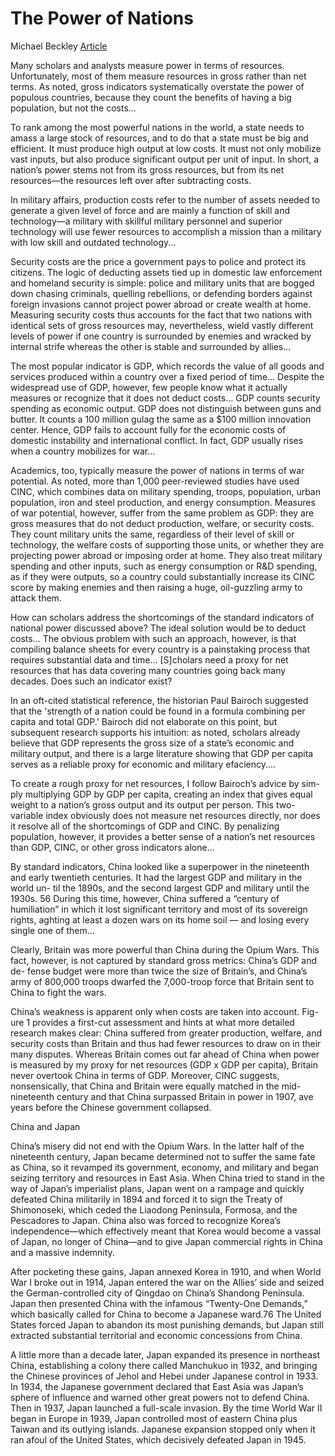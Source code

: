 # The Power of Nations

Michael Beckley [Article](https://www.mitpressjournals.org/doi/pdf/10.1162/isec_a_00328)

Many scholars and analysts measure power in terms of
resources. Unfortunately, most of them measure resources in gross
rather than net terms. As noted, gross indicators systematically
overstate the power of populous countries, because they count the
benefits of having a big population, but not the costs...

To rank among the most powerful nations in the world, a state needs to
amass a large stock of resources, and to do that a state must be big
and efficient. It must produce high output at low costs. It must not
only mobilize vast inputs, but also produce significant output per
unit of input. In short, a nation’s power stems not from its gross
resources, but from its net resources—the resources left over after
subtracting costs.

In military affairs, production costs refer to the number of assets
needed to generate a given level of force and are mainly a function of
skill and technology—a military with skillful military personnel and
superior technology will use fewer resources to accomplish a mission
than a military with low skill and outdated technology...

Security costs are the price a government pays to police and protect
its citizens. The logic of deducting assets tied up in domestic law
enforcement and homeland security is simple: police and military units
that are bogged down chasing criminals, quelling rebellions, or
defending borders against foreign invasions cannot project power
abroad or create wealth at home. Measuring security costs thus
accounts for the fact that two nations with identical sets of gross
resources may, nevertheless, wield vastly different levels of power if
one country is surrounded by enemies and wracked by internal strife
whereas the other is stable and surrounded by allies...

The most popular indicator is GDP, which records the value of all
goods and services produced within a country over a fixed period of
time... Despite the widespread use of GDP, however, few people know
what it actually measures or recognize that it does not deduct
costs... GDP counts security spending as economic output. GDP does not
distinguish between guns and butter. It counts a 100 million gulag the
same as a $100 million innovation center. Hence, GDP fails to account
fully for the economic costs of domestic instability and international
conflict. In fact, GDP usually rises when a country mobilizes for
war...

Academics, too, typically measure the power of nations in terms of war
potential. As noted, more than 1,000 peer-reviewed studies have used
CINC, which combines data on military spending, troops, population,
urban population, iron and steel production, and energy consumption.
Measures of war potential, however, suffer from the same problem as
GDP: they are gross measures that do not deduct production, welfare,
or security costs. They count military units the same, regardless of
their level of skill or technology, the welfare costs of supporting
those units, or whether they are projecting power abroad or imposing
order at home. They also treat military spending and other inputs,
such as energy consumption or R&D spending, as if they were outputs,
so a country could substantially increase its CINC score by making
enemies and then raising a huge, oil-guzzling army to attack them.

How can scholars address the shortcomings of the standard indicators
of national power discussed above? The ideal solution would be to
deduct costs... The obvious problem with such an approach, however, is
that compiling balance sheets for every country is a painstaking
process that requires substantial data and time... [S]cholars need a
proxy for net resources that has data covering many countries going
back many decades. Does such an indicator exist?

In an oft-cited statistical reference, the historian Paul Bairoch
suggested that the 'strength of a nation could be found in a formula
combining per capita and total GDP.' Bairoch did not elaborate on this
point, but subsequent research supports his intuition: as noted,
scholars already believe that GDP represents the gross size of a
state’s economic and military output, and there is a large literature
showing that GDP per capita serves as a reliable proxy for economic
and military efaciency....

To create a rough proxy for net resources, I follow Bairoch’s advice
by sim- ply multiplying GDP by GDP per capita, creating an index that
gives equal weight to a nation’s gross output and its output per
person. This two-variable index obviously does not measure net
resources directly, nor does it resolve all of the shortcomings of GDP
and CINC. By penalizing population, however, it provides a better
sense of a nation’s net resources than GDP, CINC, or other gross
indicators alone...

By standard indicators, China looked like a superpower in the
nineteenth and early twentieth centuries. It had the largest GDP and
military in the world un- til the 1890s, and the second largest GDP
and military until the 1930s. 56 During this time, however, China
suffered a “century of humiliation” in which it lost significant
territory and most of its sovereign rights, aghting at least a dozen
wars on its home soil — and losing every single one of them...

Clearly, Britain was more powerful than China during the Opium
Wars. This fact, however, is not captured by standard gross metrics:
China’s GDP and de- fense budget were more than twice the size of
Britain’s, and China’s army of 800,000 troops dwarfed the 7,000-troop
force that Britain sent to China to fight the wars.

China’s weakness is apparent only when costs are taken into
account. Fig- ure 1 provides a first-cut assessment and hints at what
more detailed research makes clear: China suffered from greater
production, welfare, and security costs than Britain and thus had
fewer resources to draw on in their many disputes. Whereas Britain
comes out far ahead of China when power is measured by my proxy for
net resources (GDP x GDP per capita), Britain never overtook China in
terms of GDP. Moreover, CINC suggests, nonsensically, that China and
Britain were equally matched in the mid-nineteenth century and that
China surpassed Britain in power in 1907, ave years before the Chinese
government collapsed.

<a name='chinajapan'/>

China and Japan

China’s misery did not end with the Opium Wars. In the latter half of
the nineteenth century, Japan became determined not to suffer the same
fate as China, so it revamped its government, economy, and military
and began seizing territory and resources in East Asia. When China
tried to stand in the way of Japan’s imperialist plans, Japan went on
a rampage and quickly defeated China militarily in 1894 and forced it
to sign the Treaty of Shimonoseki, which ceded the Liaodong Peninsula,
Formosa, and the Pescadores to Japan. China also was forced to
recognize Korea’s independence—which effectively meant that Korea
would become a vassal of Japan, no longer of China—and to give Japan
commercial rights in China and a massive indemnity.

After pocketing these gains, Japan annexed Korea in 1910, and when
World War I broke out in 1914, Japan entered the war on the Allies’
side and seized the German-controlled city of Qingdao on China’s
Shandong Peninsula. Japan then presented China with the infamous
“Twenty-One Demands,” which basically called for China to become a
Japanese ward.76 The United States forced Japan to abandon its most
punishing demands, but Japan still extracted substantial territorial
and economic concessions from China.

A little more than a decade later, Japan expanded its presence in
northeast China, establishing a colony there called Manchukuo in 1932,
and bringing the Chinese provinces of Jehol and Hebei under Japanese
control in 1933. In 1934, the Japanese government declared that East
Asia was Japan’s sphere of influence and warned other great powers not
to defend China. Then in 1937, Japan launched a full-scale invasion.
By the time World War II began in Europe in 1939, Japan controlled
most of eastern China plus Taiwan and its outlying islands. Japanese
expansion stopped only when it ran afoul of the United States, which
decisively defeated Japan in 1945.

